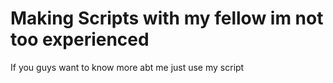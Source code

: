 # Making Scripts with my fellow im not too experienced
  If you guys want to know more abt me just use my script
